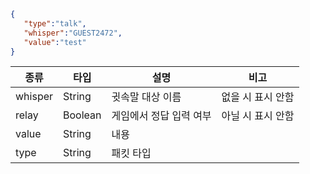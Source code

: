 ```json
{  
   "type":"talk",
   "whisper":"GUEST2472",
   "value":"test"
}
```
| 종류    | 타입    | 설명                    | 비고              |
|---------|---------|-------------------------|-------------------|
| whisper | String  | 귓속말 대상 이름        | 없을 시 표시 안함 |
| relay   | Boolean | 게임에서 정답 입력 여부 | 아닐 시 표시 안함 |
| value   | String  | 내용                    |                   |
| type    | String  | 패킷 타입               |                   |
